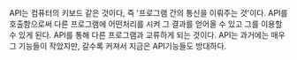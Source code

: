 API는 컴퓨터의 키보드 같은 것이다, 즉 '프로그램 간의 통신을 이뤄주는 것'이다.
API를 호출함으로써 다른 프로그램에 어떤처리를 시켜 그 결과를 얻어올 수 있고 그를 이용할 수 있게 된다.
API를 통해 다른 프로그램과 교류하게 되는 것이다.
API는 과거에는 매우 그 기능들이 작았지만, 갈수록 커져서 지금은 API기능들도 방대하다.